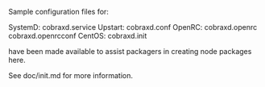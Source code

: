 Sample configuration files for:

SystemD: cobraxd.service
Upstart: cobraxd.conf
OpenRC:  cobraxd.openrc
         cobraxd.openrcconf
CentOS:  cobraxd.init

have been made available to assist packagers in creating node packages here.

See doc/init.md for more information.